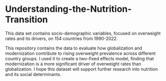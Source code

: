 # Understanding-the-Nutrition-Transition
This data set contains socio-demographic variables, focused on overweight rates and its drivers, on 154 countries from 1990-2022.

This repository contains the data to evaluate how globalization and modernization contribute to rising overweight prevalence across different country groups. I used it to create a two-fixed effects model, finding that modernization is a more significant driver of overweight rates than globalization. I hope this dataset will support further research into nutrition and its social determinants.
